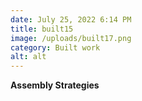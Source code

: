 ```yaml
---
date: July 25, 2022 6:14 PM
title: built15
image: /uploads/built17.png
category: Built work
alt: alt
---
```

**Assembly Strategies**